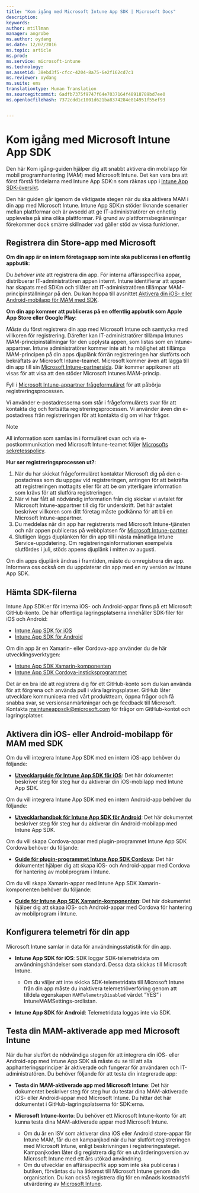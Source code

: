 ```yaml
---
title: "Kom igång med Microsoft Intune App SDK | Microsoft Docs"
description: 
keywords: 
author: mtillman
manager: angrobe
ms.author: oydang
ms.date: 12/07/2016
ms.topic: article
ms.prod: 
ms.service: microsoft-intune
ms.technology: 
ms.assetid: 38ebd3f5-cfcc-4204-8a75-6e2f162cd7c1
ms.reviewer: oydang
ms.suite: ems
translationtype: Human Translation
ms.sourcegitcommit: 6adfb7375f9747f64e7037164f48918789bd7ee0
ms.openlocfilehash: 7372cdd1c1001d621ba8374284e814951f55ef93


---
```


# <a name="get-started-with-the-microsoft-intune-app-sdk"></a>Kom igång med Microsoft Intune App SDK

Den här Kom igång-guiden hjälper dig att snabbt aktivera din mobilapp för mobil programhantering (MAM) med Microsoft Intune. Det kan vara bra att först förstå fördelarna med Intune App SDK:n som räknas upp i [Intune App SDK-översikt](intune-app-sdk.md).

Den här guiden går igenom de viktigaste stegen när du ska aktivera MAM i din app med Microsoft Intune. Intune App SDK:n stöder liknande scenarier mellan plattformar och är avsedd att ge IT-administratörer en enhetlig upplevelse på sina olika plattformar. På grund av plattformsbegränsningar förekommer dock smärre skillnader vad gäller stöd av vissa funktioner.

## <a name="register-your-store-app-with-microsoft"></a>Registrera din Store-app med Microsoft

**Om din app är en intern företagsapp som inte ska publiceras i en offentlig appbutik**:

Du *behöver inte* att registrera din app. För interna affärsspecifika appar, distribuerar IT-administratören appen internt. Intune identifierar att appen har skapats med SDK:n och tillåter att IT-administratören tillämpar MAM-principinställningar på den. Du kan hoppa till avsnittet [Aktivera din iOS- eller Android-mobilapp för MAM med SDK](#enable-your-ios-or-android-mobile-app-for-mam-with-the-sdk).

**Om din app kommer att publiceras på en offentlig appbutik som Apple App Store eller Google Play**:

*Måste* du först registrera din app med Microsoft Intune och samtycka med villkoren för registrering. Därefter kan IT-administratörer tillämpa Intunes MAM-principinställningar för den upplysta appen, som listas som en Intune-appartner. Intune administratörer kommer inte att ha möjlighet att tillämpa MAM-principen på din apps djuplänk förrän registreringen har slutförts och bekräftats av Microsoft Intune-teamet. Microsoft kommer även att lägga till din app till sin [Microsoft Intune-partnersida](https://www.microsoft.com/en-us/cloud-platform/microsoft-intune-apps). Där kommer appikonen att visas för att visa att den stöder Microsoft Intunes MAM-princip.

Fyll i [Microsoft Intune-appartner frågeformuläret](https://forms.office.com/Pages/ResponsePage.aspx?id=v4j5cvGGr0GRqy180BHbR6oOVGFZ3pxJmwSN1N_eXwJUQUc5Mkw2UVU0VzI5WkhQOEYyMENWNDBWRS4u) för att påbörja registreringsprocessen.

Vi använder e-postadresserna som står i frågeformulärets svar för att kontakta dig och fortsätta registreringsprocessen. Vi använder även din e-postadress från registreringen för att kontakta dig om vi har frågor.

> [!NOTE]
> All information som samlas in i formuläret ovan och via e-postkommunikation med Microsoft Intune-teamet följer [Microsofts sekretesspolicy](https://www.microsoft.com/en-us/privacystatement/default.aspx).

**Hur ser registreringsprocessen ut?**:

1. När du har skickat frågeformuläret kontaktar Microsoft dig på den e-postadress som du uppgav vid registreringen, antingen för att bekräfta att registreringen mottagits eller för att be om ytterligare information som krävs för att slutföra registreringen.
2. När vi har fått all nödvändig information från dig skickar vi avtalet för Microsoft Intune-appartner till dig för underskrift. Det här avtalet beskriver villkoren som ditt företag måste godkänna för att bli en Microsoft Intune-appartner.
3. Du meddelas när din app har registrerats med Microsoft Intune-tjänsten och när appen publiceras på webbplatsen för [Microsoft Intune-partner](https://www.microsoft.com/en-us/cloud-platform/microsoft-intune-apps).
4. Slutligen läggs djuplänken för din app till i nästa månatliga Intune Service-uppdatering. Om registreringsinformationen exempelvis slutfördes i juli, stöds appens djuplänk i mitten av augusti.

Om din apps djuplänk ändras i framtiden, måste du omregistrera din app. Informera oss också om du uppdaterar din app med en ny version av Intune App SDK.



## <a name="download-the-sdk-files"></a>Hämta SDK-filerna

Intune App SDK:er för interna iOS- och Android-appar finns på ett Microsoft GitHub-konto. De här offentliga lagringsplatserna innehåller SDK-filer för iOS och Android:

* [Intune App SDK för iOS](https://github.com/msintuneappsdk/ms-intune-app-sdk-ios)
* [Intune App SDK för Android](https://github.com/msintuneappsdk/ms-intune-app-sdk-android)

Om din app är en Xamarin- eller Cordova-app använder du de här utvecklingsverktygen:

* [Intune App SDK Xamarin-komponenten](https://github.com/msintuneappsdk/intune-app-sdk-xamarin)
* [Intune App SDK Cordova-insticksprogrammet](https://github.com/msintuneappsdk/cordova-plugin-ms-intune-mam)

Det är en bra idé att registrera dig för ett GitHub-konto som du kan använda för att förgrena och använda pull i våra lagringsplatser. GitHub låter utvecklare kommunicera med vårt produktteam, öppna frågor och få snabba svar, se versionsanmärkningar och ge feedback till Microsoft. Kontakta msintuneappsdk@microsoft.com för frågor om GitHub-kontot och lagringsplatser.





## <a name="enable-your-ios-or-android-mobile-app-for-mam-with-the-sdk"></a>Aktivera din iOS- eller Android-mobilapp för MAM med SDK

Om du vill integrera Intune App SDK med en intern iOS-app behöver du följande:

* **[Utvecklarguide för Intune App SDK för iOS](intune-app-sdk-ios.md)**: Det här dokumentet beskriver steg för steg hur du aktiverar din iOS-mobilapp med Intune App SDK.


Om du vill integrera Intune App SDK med en intern Android-app behöver du följande:

* **[Utvecklarhandbok för Intune App SDK för Android](intune-app-sdk-android.md)**: Det här dokumentet beskriver steg för steg hur du aktiverar din Android-mobilapp med Intune App SDK.

Om du vill skapa Cordova-appar med plugin-programmet Intune App SDK Cordova behöver du följande:

* **[Guide för plugin-programmet Intune App SDK Cordova](intune-app-sdk-cordova.md)**: Det här dokumentet hjälper dig att skapa iOS- och Android-appar med Cordova för hantering av mobilprogram i Intune.

Om du vill skapa Xamarin-appar med Intune App SDK Xamarin-komponenten behöver du följande:

* **[Guide för Intune App SDK Xamarin-komponenten](intune-app-sdk-xamarin.md)**: Det här dokumentet hjälper dig att skapa iOS- och Android-appar med Cordova för hantering av mobilprogram i Intune.




## <a name="configure-telemetry-for-your-app"></a>Konfigurera telemetri för din app

Microsoft Intune samlar in data för användningsstatistik för din app.

* **Intune App SDK för iOS**: SDK loggar SDK-telemetridata om användningshändelser som standard. Dessa data skickas till Microsoft Intune.

    * Om du väljer att inte skicka SDK-telemetridata till Microsoft Intune från din app måste du inaktivera telemetriöverföring genom att tilldela egenskapen `MAMTelemetryDisabled` värdet ”YES” i IntuneMAMSettings-ordlistan.

* **Intune App SDK för Android**: Telemetridata loggas inte via SDK.

## <a name="test-your-mam-enabled-app-with-microsoft-intune"></a>Testa din MAM-aktiverade app med Microsoft Intune

När du har slutfört de nödvändiga stegen för att integrera din iOS- eller Android-app med Intune App SDK så måste du se till att alla apphanteringsprinciper är aktiverade och fungerar för användaren och IT-administratören. Du behöver följande för att testa din integrerade app:

<!--TODO-->

* **Testa din MAM-aktiverade app med Microsoft Intune**: Det här dokumentet beskriver steg för steg hur du testar dina MAM-aktiverade iOS- eller Android-appar med Microsoft Intune. Du hittar det här dokumentet i GitHub-lagringsplatserna för SDK:erna.

* **Microsoft Intune-konto**: Du behöver ett Microsoft Intune-konto för att kunna testa dina MAM-aktiverade appar med Microsoft Intune.
    * Om du är en ISV som aktiverar dina iOS eller Android store-appar för Intune MAM, får du en kampanjkod när du har slutfört registreringen med Microsoft Intune, enligt beskrivningen i registreringssteget. Kampanjkoden låter dig registrera dig för en utvärderingsversion av Microsoft Intune med ett års utökad användning.
    * Om du utvecklar en affärsspecifik app som inte ska publiceras i butiken, förväntas du ha åtkomst till Microsoft Intune genom din organisation. Du kan också registrera dig för en månads kostnadsfri utvärdering av [Microsoft Intune](https://portal.office.com/Signup/Signup.aspx?OfferId=40BE278A-DFD1-470a-9EF7-9F2596EA7FF9&dl=INTUNE_A&ali=1#0).



<!--HONumber=Dec16_HO2-->


